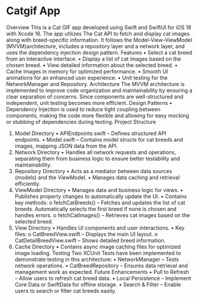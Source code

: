 # Catgif App
Overview
This is a Cat GIF app developed using Swift and SwiftUI for iOS 18 with Xcode 16. The app utilizes The Cat API to fetch and display cat images along with breed-specific information. It follows the Model-View-ViewModel (MVVM)architecture, includes a repository layer and a network layer, and uses the dependency injection design pattern.
Features
•	Select a cat breed from an interactive interface.
•	Display a list of cat images based on the chosen breed.
•	View detailed information about the selected breed.
•	Cache images in memory for optimized performance.
•	Smooth UI animations for an enhanced user experience.
•	Unit testing for the NetworkManager and Repository.
Architecture
The MVVM architecture is implemented to improve code organization and maintainability by ensuring a clear separation of concerns. Since components are well-structured and independent, unit testing becomes more efficient.
Design Patterns
•	Dependency Injection is used to reduce tight coupling between components, making the code more flexible and allowing for easy mocking or stubbing of dependencies during testing.
Project Structure
1. Model Directory
•	APIEndpoints.swift – Defines structured API endpoints.
•	Model.swift – Contains model structs for cat breeds and images, mapping JSON data from the API.
2. Network Directory
•	Handles all network requests and operations, separating them from business logic to ensure better testability and maintainability.
3. Repository Directory
•	Acts as a mediator between data sources (models) and the ViewModel.
•	Manages data caching and retrieval efficiently.
4. ViewModel Directory
•	Manages data and business logic for views.
•	Publishes property changes to automatically update the UI.
•	Contains key methods:
o	fetchCatBreeds() – Fetches and updates the list of cat breeds. Automatically selects the first breed if none is chosen and handles errors.
o	fetchCatImages() – Retrieves cat images based on the selected breed.
5. View Directory
•	Handles UI components and user interactions.
•	Key files:
o	CatBreedView.swift – Displays the main UI layout.
o	CatDetailBreedView.swift – Shows detailed breed information.
6. Cache Directory
•	Contains async image caching files for optimized image loading.
Testing
Two XCUnit Tests have been implemented to demonstrate testing in this architecture:
•	NetworkManager – Tests network operations.
•	CatBreedRepository – Ensures data retrieval and management work as expected.
Future Enhancements
•	Pull to Refresh – Allow users to refresh cat breed data.
•	Local Persistence – Implement Core Data or SwiftData for offline storage.
•	Search & Filter – Enable users to search or filter cat breeds easily.

 
